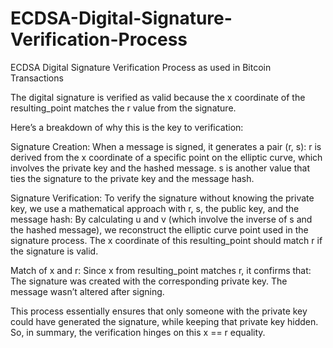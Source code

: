 # ECDSA-Digital-Signature-Verification-Process
ECDSA Digital Signature Verification Process as used in Bitcoin Transactions

The digital signature is verified as valid because the x coordinate of the resulting_point matches the r value from the signature.

Here’s a breakdown of why this is the key to verification:

Signature Creation: When a message is signed, it generates a pair (r, s):
        r is derived from the x coordinate of a specific point on the elliptic curve, which involves the private key and the hashed message.
        s is another value that ties the signature to the private key and the message hash.

Signature Verification: To verify the signature without knowing the private key, we use a mathematical approach with r, s, the public key, and the message hash:
        By calculating u and v (which involve the inverse of s and the hashed message), we reconstruct the elliptic curve point used in the signature process.
        The x coordinate of this resulting_point should match r if the signature is valid.

Match of x and r: Since x from resulting_point matches r, it confirms that:
        The signature was created with the corresponding private key.
        The message wasn’t altered after signing.

This process essentially ensures that only someone with the private key could have generated the signature, while keeping that private key hidden. So, in summary, the verification hinges on this x == r equality.
